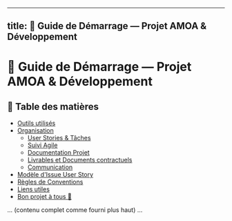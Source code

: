 
---
title: 📖 Guide de Démarrage — Projet AMOA & Développement
---

# 📖 Guide de Démarrage — Projet AMOA & Développement

## 📌 Table des matières
- [Outils utilisés](#outils-utilisés)
- [Organisation](#organisation)
  - [User Stories & Tâches](#user-stories--tâches)
  - [Suivi Agile](#suivi-agile)
  - [Documentation Projet](#documentation-projet)
  - [Livrables et Documents contractuels](#livrables-et-documents-contractuels)
  - [Communication](#communication)
- [Modèle d'Issue User Story](#modèle-dissue-user-story)
- [Règles de Conventions](#règles-de-conventions)
- [Liens utiles](#liens-utiles)
- [Bon projet à tous 🚀](#bon-projet-à-tous-)

... (contenu complet comme fourni plus haut) ...
